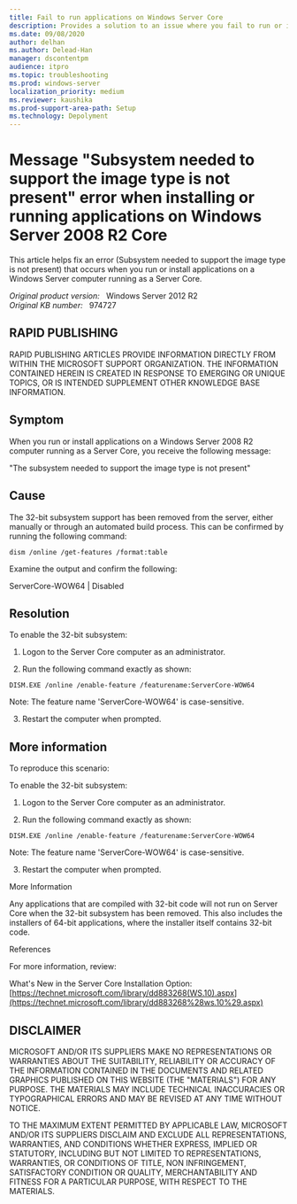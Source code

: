 ```yaml
---
title: Fail to run applications on Windows Server Core
description: Provides a solution to an issue where you fail to run or install applications on a Windows Server computer running as a Server Core
ms.date: 09/08/2020
author: delhan
ms.author: Delead-Han
manager: dscontentpm
audience: itpro
ms.topic: troubleshooting
ms.prod: windows-server
localization_priority: medium
ms.reviewer: kaushika
ms.prod-support-area-path: Setup
ms.technology: Depolyment
---
```

# Message "Subsystem needed to support the image type is not present" error when installing or running applications on Windows Server 2008 R2 Core

This article helps fix an error (Subsystem needed to support the image type is not present) that occurs when you run or install applications on a Windows Server computer running as a Server Core.

_Original product version:_ &nbsp; Windows Server 2012 R2  
_Original KB number:_ &nbsp; 974727

## RAPID PUBLISHING

RAPID PUBLISHING ARTICLES PROVIDE INFORMATION DIRECTLY FROM WITHIN THE MICROSOFT SUPPORT ORGANIZATION. THE INFORMATION CONTAINED HEREIN IS CREATED IN RESPONSE TO EMERGING OR UNIQUE TOPICS, OR IS INTENDED SUPPLEMENT OTHER KNOWLEDGE BASE INFORMATION.

## Symptom

When you run or install applications on a Windows Server 2008 R2 computer running as a Server Core, you receive the following message:

"The subsystem needed to support the image type is not present"

## Cause

The 32-bit subsystem support has been removed from the server, either manually or through an automated build process. This can be confirmed by running the following command:

`dism /online /get-features /format:table`

Examine the output and confirm the following:

ServerCore-WOW64 | Disabled

## Resolution

To enable the 32-bit subsystem:

1. Logon to the Server Core computer as an administrator.

2. Run the following command exactly as shown:

`DISM.EXE /online /enable-feature /featurename:ServerCore-WOW64`

Note: The feature name 'ServerCore-WOW64' is case-sensitive.

3. Restart the computer when prompted.

## More information

To reproduce this scenario: 

To enable the 32-bit subsystem:

1. Logon to the Server Core computer as an administrator.

2. Run the following command exactly as shown:

`DISM.EXE /online /enable-feature /featurename:ServerCore-WOW64`

Note: The feature name 'ServerCore-WOW64' is case-sensitive.

3. Restart the computer when prompted.

More Information 

Any applications that are compiled with 32-bit code will not run on Server Core when the 32-bit subsystem has been removed. This also includes the installers of 64-bit applications, where the installer itself contains 32-bit code.

References 

For more information, review:

What's New in the Server Core Installation Option: [https://technet.microsoft.com/library/dd883268(WS.10).aspx](https://technet.microsoft.com/library/dd883268%28ws.10%29.aspx) 

## DISCLAIMER

MICROSOFT AND/OR ITS SUPPLIERS MAKE NO REPRESENTATIONS OR WARRANTIES ABOUT THE SUITABILITY, RELIABILITY OR ACCURACY OF THE INFORMATION CONTAINED IN THE DOCUMENTS AND RELATED GRAPHICS PUBLISHED ON THIS WEBSITE (THE "MATERIALS") FOR ANY PURPOSE. THE MATERIALS MAY INCLUDE TECHNICAL INACCURACIES OR TYPOGRAPHICAL ERRORS AND MAY BE REVISED AT ANY TIME WITHOUT NOTICE.

TO THE MAXIMUM EXTENT PERMITTED BY APPLICABLE LAW, MICROSOFT AND/OR ITS SUPPLIERS DISCLAIM AND EXCLUDE ALL REPRESENTATIONS, WARRANTIES, AND CONDITIONS WHETHER EXPRESS, IMPLIED OR STATUTORY, INCLUDING BUT NOT LIMITED TO REPRESENTATIONS, WARRANTIES, OR CONDITIONS OF TITLE, NON INFRINGEMENT, SATISFACTORY CONDITION OR QUALITY, MERCHANTABILITY AND FITNESS FOR A PARTICULAR PURPOSE, WITH RESPECT TO THE MATERIALS.
